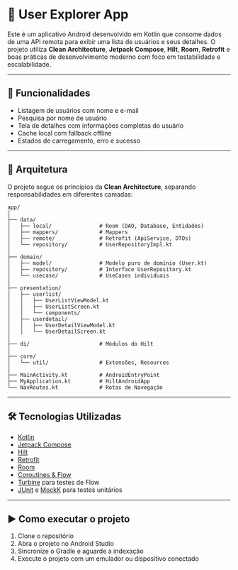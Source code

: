 # 👥 User Explorer App

Este é um aplicativo Android desenvolvido em Kotlin que consome dados de uma API remota para exibir
uma lista de usuários e seus detalhes. O projeto utiliza **Clean Architecture**, **Jetpack Compose**, **Hilt**, **Room**, **Retrofit** e boas práticas de desenvolvimento moderno com foco em testabilidade e escalabilidade.

---

## 📱 Funcionalidades

- Listagem de usuários com nome e e-mail
- Pesquisa por nome de usuário
- Tela de detalhes com informações completas do usuário
- Cache local com fallback offline
- Estados de carregamento, erro e sucesso

---

## 🧱 Arquitetura

O projeto segue os princípios da **Clean Architecture**, separando responsabilidades em diferentes
camadas:

```pgsql
app/
│
├── data/
│   ├── local/               # Room (DAO, Database, Entidades)
│   ├── mappers/             # Mappers
│   ├── remote/              # Retrofit (ApiService, DTOs)
│   └── repository/          # UserRepositoryImpl.kt
│
├── domain/
│   ├── model/               # Modelo puro de domínio (User.kt)
│   ├── repository/          # Interface UserRepository.kt
│   └── usecase/             # UseCases individuais
│
├── presentation/
│   ├── userlist/
│   │   ├── UserListViewModel.kt
│   │   ├── UserListScreen.kt
│   │   └── components/
│   ├── userdetail/
│   │   ├── UserDetailViewModel.kt
│   │   └── UserDetailScreen.kt
│
├── di/                      # Módulos do Hilt
│
├── core/
│   └── util/                # Extensões, Resources
│
├── MainActivity.kt          # AndroidEntryPoint
├── MyApplication.kt         # HiltAndroidApp
└── NavRoutes.kt             # Rotas de Navegação
```

---

## 🛠 Tecnologias Utilizadas

- [Kotlin](https://kotlinlang.org/)
- [Jetpack Compose](https://developer.android.com/jetpack/compose)
- [Hilt](https://developer.android.com/training/dependency-injection/hilt-android)
- [Retrofit](https://square.github.io/retrofit/)
- [Room](https://developer.android.com/training/data-storage/room)
- [Coroutines &amp; Flow](https://kotlinlang.org/docs/flow.html)
- [Turbine](https://github.com/cashapp/turbine) para testes de Flow
- [JUnit](https://junit.org/) e [MockK](https://mockk.io/) para testes unitários

---

## ▶️ Como executar o projeto

1. Clone o repositório
2. Abra o projeto no Android Studio
3. Sincronize o Gradle e aguarde a indexação
4. Execute o projeto com um emulador ou dispositivo conectado